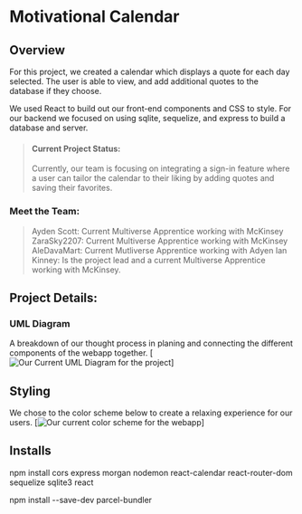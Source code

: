 # Motivational Calendar 

## Overview
For this project, we created a calendar which displays a quote for each day selected. The user is able to view, and add additional quotes to the database if they choose. 

We used React to build out our front-end components and CSS to style. For our backend we focused on using sqlite, sequelize, and express to build a database and server.

>#### Current Project Status: 
>Currently, our team is focusing on integrating a sign-in feature where a user can tailor the calendar to their liking by adding quotes and saving their favorites. 

### Meet the Team: 
>Ayden Scott: Current Multiverse Apprentice working with McKinsey
>ZaraSky2207: Current Multiverse Apprentice working with McKinsey
>AleDavaMart: Current Mutliverse Apprentice working with Adyen
>Ian Kinney:  Is the project lead and a current Multiverse Apprentice working with McKinsey. 

## Project Details: 
### UML Diagram
A breakdown of our thought process in planing and connecting the different components of the webapp together.
[![Our Current UML Diagram for the project](https://drive.google.com/file/d/1mcZ3ASUfA2SQJdUDICVR22EZVM8ciDCS/view?usp=sharing)]

## Styling
We chose to the color scheme below to create a relaxing experience for our users.
[![Our current color scheme for the webapp](https://visme.co/blog/wp-content/uploads/2016/09/website3.png)]

## Installs 
npm install cors express morgan nodemon react-calendar react-router-dom sequelize sqlite3 react

npm install --save-dev parcel-bundler
